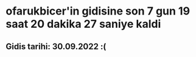 # ofarukbicer'in gidisine son 7 gun 19 saat 20 dakika 27 saniye kaldi

## Gidis tarihi: 30.09.2022 :(